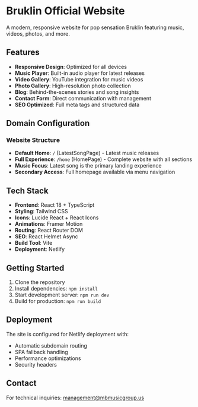 # Bruklin Official Website

A modern, responsive website for pop sensation Bruklin featuring music, videos, photos, and more.

## Features

- **Responsive Design**: Optimized for all devices
- **Music Player**: Built-in audio player for latest releases
- **Video Gallery**: YouTube integration for music videos
- **Photo Gallery**: High-resolution photo collection
- **Blog**: Behind-the-scenes stories and song insights
- **Contact Form**: Direct communication with management
- **SEO Optimized**: Full meta tags and structured data

## Domain Configuration

### Website Structure
- **Default Home**: `/` (LatestSongPage) - Latest music releases
- **Full Experience**: `/home` (HomePage) - Complete website with all sections
- **Music Focus**: Latest song is the primary landing experience
- **Secondary Access**: Full homepage available via menu navigation

## Tech Stack

- **Frontend**: React 18 + TypeScript
- **Styling**: Tailwind CSS
- **Icons**: Lucide React + React Icons
- **Animations**: Framer Motion
- **Routing**: React Router DOM
- **SEO**: React Helmet Async
- **Build Tool**: Vite
- **Deployment**: Netlify

## Getting Started

1. Clone the repository
2. Install dependencies: `npm install`
3. Start development server: `npm run dev`
4. Build for production: `npm run build`

## Deployment

The site is configured for Netlify deployment with:
- Automatic subdomain routing
- SPA fallback handling
- Performance optimizations
- Security headers

## Contact

For technical inquiries: management@mbmusicgroup.us